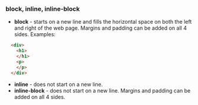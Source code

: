 ### block, inline, inline-block

- **block** - starts on a new line and fills the horizontal space on both the left and right of the web page. Margins and padding can be added on all 4 sides. Examples:
```html
  <div>
    <h1>
    </h1>
    <p>
    </p>
  </div>
```
- **inline** - does not start on a new line.
- **inline-block** - does not start on a new line. Margins and padding can be added on all 4 sides.

